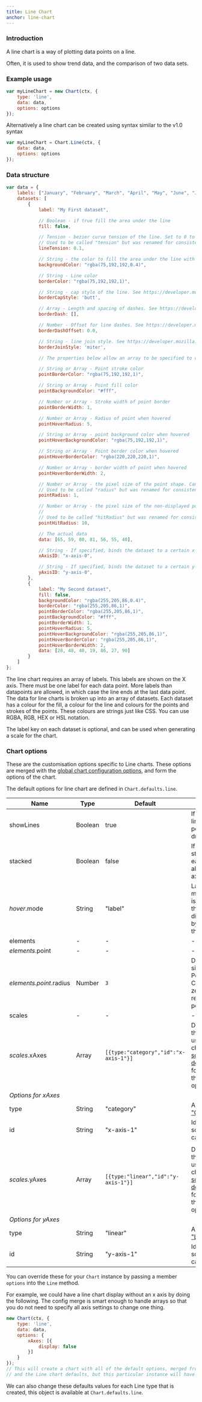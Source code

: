 ```yaml
---
title: Line Chart
anchor: line-chart
---
```

### Introduction
A line chart is a way of plotting data points on a line.

Often, it is used to show trend data, and the comparison of two data sets.

<div class="canvas-holder">
	<canvas width="250" height="125"></canvas>
</div>

### Example usage
```javascript
var myLineChart = new Chart(ctx, {
	type: 'line',
	data: data,
	options: options
});
```

Alternatively a line chart can be created using syntax similar to the v1.0 syntax
```javascript
var myLineChart = Chart.Line(ctx, {
	data: data,
	options: options
});
```
### Data structure

```javascript
var data = {
	labels: ["January", "February", "March", "April", "May", "June", "July"],
	datasets: [
		{
			label: "My First dataset",

			// Boolean - if true fill the area under the line
			fill: false,

			// Tension - bezier curve tension of the line. Set to 0 to draw straight lines connecting points
			// Used to be called "tension" but was renamed for consistency. The old option name continues to work for compatibility.
			lineTension: 0.1,

			// String - the color to fill the area under the line with if fill is true
			backgroundColor: "rgba(75,192,192,0.4)",

			// String - Line color
			borderColor: "rgba(75,192,192,1)",

			// String - cap style of the line. See https://developer.mozilla.org/en-US/docs/Web/API/CanvasRenderingContext2D/lineCap
			borderCapStyle: 'butt',

			// Array - Length and spacing of dashes. See https://developer.mozilla.org/en-US/docs/Web/API/CanvasRenderingContext2D/setLineDash
			borderDash: [],

			// Number - Offset for line dashes. See https://developer.mozilla.org/en-US/docs/Web/API/CanvasRenderingContext2D/lineDashOffset
			borderDashOffset: 0.0,

			// String - line join style. See https://developer.mozilla.org/en-US/docs/Web/API/CanvasRenderingContext2D/lineJoin
			borderJoinStyle: 'miter',

			// The properties below allow an array to be specified to change the value of the item at the given index

			// String or Array - Point stroke color
			pointBorderColor: "rgba(75,192,192,1)",

			// String or Array - Point fill color
			pointBackgroundColor: "#fff",

			// Number or Array - Stroke width of point border
			pointBorderWidth: 1,

			// Number or Array - Radius of point when hovered
			pointHoverRadius: 5,

			// String or Array - point background color when hovered
			pointHoverBackgroundColor: "rgba(75,192,192,1)",

			// String or Array - Point border color when hovered
			pointHoverBorderColor: "rgba(220,220,220,1)",

			// Number or Array - border width of point when hovered
			pointHoverBorderWidth: 2,

			// Number or Array - the pixel size of the point shape. Can be set to 0 to not render a circle over the point
			// Used to be called "radius" but was renamed for consistency. The old option name continues to work for compatibility.
			pointRadius: 1,

			// Number or Array - the pixel size of the non-displayed point that reacts to mouse hover events
			//
			// Used to be called "hitRadius" but was renamed for consistency. The old option name continues to work for compatibility.
			pointHitRadius: 10,

			// The actual data
			data: [65, 59, 80, 81, 56, 55, 40],

			// String - If specified, binds the dataset to a certain x-axis. If not specified, the first x-axis is used. First id is x-axis-0
			xAxisID: "x-axis-0",

			// String - If specified, binds the dataset to a certain y-axis. If not specified, the first y-axis is used. First id is y-axis-0
			yAxisID: "y-axis-0",
		},
		{
			label: "My Second dataset",
			fill: false,
			backgroundColor: "rgba(255,205,86,0.4)",
			borderColor: "rgba(255,205,86,1)",
			pointBorderColor: "rgba(255,205,86,1)",
			pointBackgroundColor: "#fff",
			pointBorderWidth: 1,
			pointHoverRadius: 5,
			pointHoverBackgroundColor: "rgba(255,205,86,1)",
			pointHoverBorderColor: "rgba(255,205,86,1)",
			pointHoverBorderWidth: 2,
			data: [28, 48, 40, 19, 86, 27, 90]
		}
	]
};
```

The line chart requires an array of labels. This labels are shown on the X axis. There must be one label for each data point. More labels than datapoints are allowed, in which case the line ends at the last data point.
The data for line charts is broken up into an array of datasets. Each dataset has a colour for the fill, a colour for the line and colours for the points and strokes of the points. These colours are strings just like CSS. You can use RGBA, RGB, HEX or HSL notation.

The label key on each dataset is optional, and can be used when generating a scale for the chart.

### Chart options

These are the customisation options specific to Line charts. These options are merged with the [global chart configuration options](#getting-started-global-chart-configuration), and form the options of the chart.

The default options for line chart are defined in `Chart.defaults.line`.

Name | Type | Default | Description
--- | --- | --- | ---
showLines | Boolean | true | If false, the lines between points are not drawn
stacked | Boolean | false | If true, lines stack on top of each other along the y axis.
*hover*.mode | String | "label" | Label's hover mode. "label" is used since the x axis displays data by the index in the dataset.
elements | - | - | -
*elements*.point | - | - | -
*elements.point*.radius | Number | `3` | Defines the size of the Point shape. Can be set to zero to skip rendering a point.
scales | - | - | -
*scales*.xAxes | Array | `[{type:"category","id":"x-axis-1"}]` | Defines all of the x axes used in the chart. See the [scale documentation](#getting-started-scales) for details on the available options.
*Options for xAxes* | | |
type | String | "category" | As defined in ["Category"](#scales-category-scale).
id | String | "x-axis-1" | Id of the axis so that data can bind to it.
 | | |
 *scales*.yAxes | Array | `[{type:"linear","id":"y-axis-1"}]` | Defines all of the y axes used in the chart. See the [scale documentation](#getting-started-scales) for details on the available options.
 *Options for yAxes* | | |
 type | String | "linear" | As defined in ["Linear"](#scales-linear-scale).
 id | String | "y-axis-1" | Id of the axis so that data can bind to it.

You can override these for your `Chart` instance by passing a member `options` into the `Line` method.

For example, we could have a line chart display without an x axis by doing the following. The config merge is smart enough to handle arrays so that you do not need to specify all axis settings to change one thing.

```javascript
new Chart(ctx, {
	type: 'line',
	data: data,
	options: {
		xAxes: [{
			display: false
		}]
	}
});
// This will create a chart with all of the default options, merged from the global config,
// and the Line chart defaults, but this particular instance will have the x axis not displaying.
```

We can also change these defaults values for each Line type that is created, this object is available at `Chart.defaults.line`.

